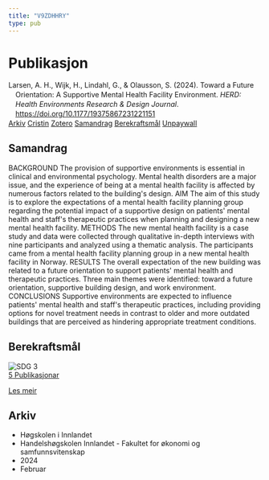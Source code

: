 ```yaml
---
title: "V9ZDHHRY"
type: pub
---
```

<h1>Publikasjon</h1>
<article id="csl-bib-container-V9ZDHHRY" class="csl-bib-container">
  <div class="csl-bib-body" style="line-height: 1.35; padding-left: 1em; text-indent:-1em;">
  <div class="csl-entry">Larsen, A. H., Wijk, H., Lindahl, G., &amp; Olausson, S. (2024). Toward a Future Orientation: A Supportive Mental Health Facility Environment. <i>HERD: Health Environments Research &amp; Design Journal</i>. <a href="https://doi.org/10.1177/19375867231221151">https://doi.org/10.1177/19375867231221151</a></div>
</div>
  <div class="csl-bib-buttons">
    <a href="#taxonomy-article-V9ZDHHRY" class="csl-bib-button">Arkiv</a>
    <a href="https://app.cristin.no/results/show.jsf?id=2243723" alt="Cristin URL" class="csl-bib-button">Cristin</a>
    <a href="http://zotero.org/groups/5402882/items/V9ZDHHRY" alt="Zotero URL" class="csl-bib-button">Zotero</a>
    <a href="#abstract-article-V9ZDHHRY" class="csl-bib-button">Samandrag</a>
    <a href="#sdg-article-V9ZDHHRY" class="csl-bib-button">Berekraftsmål</a>
    <a href="https://journals.sagepub.com/doi/pdf/10.1177/19375867231221151" class="csl-bib-button">Unpaywall</a>
  </div>
  <div id="csl-bib-meta-container-V9ZDHHRY"></div>
</article>
<div id="csl-bib-meta-V9ZDHHRY" class="csl-bib-meta">
  <article id="abstract-article-V9ZDHHRY" class="abstract-article">
    <h1>Samandrag</h1>
    BACKGROUND The provision of supportive environments is essential in clinical and environmental psychology. Mental health disorders are a major issue, and the experience of being at a mental health facility is affected by numerous factors related to the building's design. AIM The aim of this study is to explore the expectations of a mental health facility planning group regarding the potential impact of a supportive design on patients' mental health and staff's therapeutic practices when planning and designing a new mental health facility. METHODS The new mental health facility is a case study and data were collected through qualitative in-depth interviews with nine participants and analyzed using a thematic analysis. The participants came from a mental health facility planning group in a new mental health facility in Norway. RESULTS The overall expectation of the new building was related to a future orientation to support patients' mental health and therapeutic practices. Three main themes were identified: toward a future orientation, supportive building design, and work environment. CONCLUSIONS Supportive environments are expected to influence patients' mental health and staff's therapeutic practices, including providing options for novel treatment needs in contrast to older and more outdated buildings that are perceived as hindering appropriate treatment conditions.
  </article>
  <article id="sdg-article-V9ZDHHRY" class="sdg-article">
    <h1>Berekraftsmål</h1>
    <div class="sdg-container"><div id="sdg3" class="sdg"> <img src="{{< params subfolder >}}images/sdg/sdg03_no.png" class="image" alt="SDG 3"> <div class="sdg-overlay"> <a href="{{< params subfolder >}}no/archive/?sdg=3#archive" class="sdg-publication-count"><span>5</span> Publikasjonar</a> <p><a href="NA" class="sdg-read-more">Les meir</a></p> </div> </div></div>
  </article>
  <article id="taxonomy-article-V9ZDHHRY" class="taxonomy-article">
    <h1>Arkiv</h1>
    <ul>
      <li>Høgskolen i Innlandet</li>
      <li>Handelshøgskolen Innlandet - Fakultet for økonomi og samfunnsvitenskap</li>
      <li>2024</li>
      <li>Februar</li>
    </ul>
  </article>
</div>
